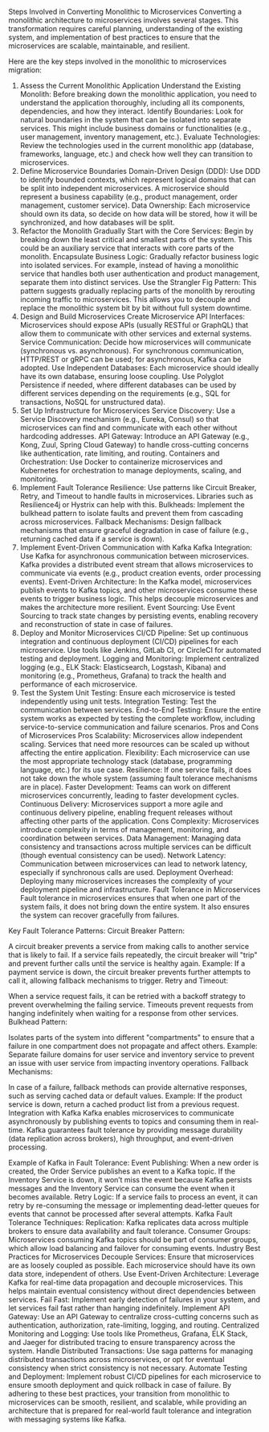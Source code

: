 Steps Involved in Converting Monolithic to Microservices
Converting a monolithic architecture to microservices involves several stages. This transformation requires careful planning, understanding of the existing system, and implementation of best practices to ensure that the microservices are scalable, maintainable, and resilient.

Here are the key steps involved in the monolithic to microservices migration:

1. Assess the Current Monolithic Application
Understand the Existing Monolith: Before breaking down the monolithic application, you need to understand the application thoroughly, including all its components, dependencies, and how they interact.
Identify Boundaries: Look for natural boundaries in the system that can be isolated into separate services. This might include business domains or functionalities (e.g., user management, inventory management, etc.).
Evaluate Technologies: Review the technologies used in the current monolithic app (database, frameworks, language, etc.) and check how well they can transition to microservices.
2. Define Microservice Boundaries
Domain-Driven Design (DDD): Use DDD to identify bounded contexts, which represent logical domains that can be split into independent microservices. A microservice should represent a business capability (e.g., product management, order management, customer service).
Data Ownership: Each microservice should own its data, so decide on how data will be stored, how it will be synchronized, and how databases will be split.
3. Refactor the Monolith Gradually
Start with the Core Services: Begin by breaking down the least critical and smallest parts of the system. This could be an auxiliary service that interacts with core parts of the monolith.
Encapsulate Business Logic: Gradually refactor business logic into isolated services. For example, instead of having a monolithic service that handles both user authentication and product management, separate them into distinct services.
Use the Strangler Fig Pattern: This pattern suggests gradually replacing parts of the monolith by rerouting incoming traffic to microservices. This allows you to decouple and replace the monolithic system bit by bit without full system downtime.
4. Design and Build Microservices
Create Microservice API Interfaces: Microservices should expose APIs (usually RESTful or GraphQL) that allow them to communicate with other services and external systems.
Service Communication: Decide how microservices will communicate (synchronous vs. asynchronous). For synchronous communication, HTTP/REST or gRPC can be used; for asynchronous, Kafka can be adopted.
Use Independent Databases: Each microservice should ideally have its own database, ensuring loose coupling. Use Polyglot Persistence if needed, where different databases can be used by different services depending on the requirements (e.g., SQL for transactions, NoSQL for unstructured data).
5. Set Up Infrastructure for Microservices
Service Discovery: Use a Service Discovery mechanism (e.g., Eureka, Consul) so that microservices can find and communicate with each other without hardcoding addresses.
API Gateway: Introduce an API Gateway (e.g., Kong, Zuul, Spring Cloud Gateway) to handle cross-cutting concerns like authentication, rate limiting, and routing.
Containers and Orchestration: Use Docker to containerize microservices and Kubernetes for orchestration to manage deployments, scaling, and monitoring.
6. Implement Fault Tolerance
Resilience: Use patterns like Circuit Breaker, Retry, and Timeout to handle faults in microservices. Libraries such as Resilience4j or Hystrix can help with this.
Bulkheads: Implement the bulkhead pattern to isolate faults and prevent them from cascading across microservices.
Fallback Mechanisms: Design fallback mechanisms that ensure graceful degradation in case of failure (e.g., returning cached data if a service is down).
7. Implement Event-Driven Communication with Kafka
Kafka Integration: Use Kafka for asynchronous communication between microservices. Kafka provides a distributed event stream that allows microservices to communicate via events (e.g., product creation events, order processing events).
Event-Driven Architecture: In the Kafka model, microservices publish events to Kafka topics, and other microservices consume these events to trigger business logic. This helps decouple microservices and makes the architecture more resilient.
Event Sourcing: Use Event Sourcing to track state changes by persisting events, enabling recovery and reconstruction of state in case of failures.
8. Deploy and Monitor Microservices
CI/CD Pipeline: Set up continuous integration and continuous deployment (CI/CD) pipelines for each microservice. Use tools like Jenkins, GitLab CI, or CircleCI for automated testing and deployment.
Logging and Monitoring: Implement centralized logging (e.g., ELK Stack: Elasticsearch, Logstash, Kibana) and monitoring (e.g., Prometheus, Grafana) to track the health and performance of each microservice.
9. Test the System
Unit Testing: Ensure each microservice is tested independently using unit tests.
Integration Testing: Test the communication between services.
End-to-End Testing: Ensure the entire system works as expected by testing the complete workflow, including service-to-service communication and failure scenarios.
Pros and Cons of Microservices
Pros
Scalability: Microservices allow independent scaling. Services that need more resources can be scaled up without affecting the entire application.
Flexibility: Each microservice can use the most appropriate technology stack (database, programming language, etc.) for its use case.
Resilience: If one service fails, it does not take down the whole system (assuming fault tolerance mechanisms are in place).
Faster Development: Teams can work on different microservices concurrently, leading to faster development cycles.
Continuous Delivery: Microservices support a more agile and continuous delivery pipeline, enabling frequent releases without affecting other parts of the application.
Cons
Complexity: Microservices introduce complexity in terms of management, monitoring, and coordination between services.
Data Management: Managing data consistency and transactions across multiple services can be difficult (though eventual consistency can be used).
Network Latency: Communication between microservices can lead to network latency, especially if synchronous calls are used.
Deployment Overhead: Deploying many microservices increases the complexity of your deployment pipeline and infrastructure.
Fault Tolerance in Microservices
Fault tolerance in microservices ensures that when one part of the system fails, it does not bring down the entire system. It also ensures the system can recover gracefully from failures.

Key Fault Tolerance Patterns:
Circuit Breaker Pattern:

A circuit breaker prevents a service from making calls to another service that is likely to fail. If a service fails repeatedly, the circuit breaker will "trip" and prevent further calls until the service is healthy again.
Example: If a payment service is down, the circuit breaker prevents further attempts to call it, allowing fallback mechanisms to trigger.
Retry and Timeout:

When a service request fails, it can be retried with a backoff strategy to prevent overwhelming the failing service.
Timeouts prevent requests from hanging indefinitely when waiting for a response from other services.
Bulkhead Pattern:

Isolates parts of the system into different "compartments" to ensure that a failure in one compartment does not propagate and affect others.
Example: Separate failure domains for user service and inventory service to prevent an issue with user service from impacting inventory operations.
Fallback Mechanisms:

In case of a failure, fallback methods can provide alternative responses, such as serving cached data or default values.
Example: If the product service is down, return a cached product list from a previous request.
Integration with Kafka
Kafka enables microservices to communicate asynchronously by publishing events to topics and consuming them in real-time. Kafka guarantees fault tolerance by providing message durability (data replication across brokers), high throughput, and event-driven processing.

Example of Kafka in Fault Tolerance:
Event Publishing: When a new order is created, the Order Service publishes an event to a Kafka topic. If the Inventory Service is down, it won’t miss the event because Kafka persists messages and the Inventory Service can consume the event when it becomes available.
Retry Logic: If a service fails to process an event, it can retry by re-consuming the message or implementing dead-letter queues for events that cannot be processed after several attempts.
Kafka Fault Tolerance Techniques:
Replication: Kafka replicates data across multiple brokers to ensure data availability and fault tolerance.
Consumer Groups: Microservices consuming Kafka topics should be part of consumer groups, which allow load balancing and failover for consuming events.
Industry Best Practices for Microservices
Decouple Services: Ensure that microservices are as loosely coupled as possible. Each microservice should have its own data store, independent of others.
Use Event-Driven Architecture: Leverage Kafka for real-time data propagation and decouple microservices. This helps maintain eventual consistency without direct dependencies between services.
Fail Fast: Implement early detection of failures in your system, and let services fail fast rather than hanging indefinitely.
Implement API Gateway: Use an API Gateway to centralize cross-cutting concerns such as authentication, authorization, rate-limiting, logging, and routing.
Centralized Monitoring and Logging: Use tools like Prometheus, Grafana, ELK Stack, and Jaeger for distributed tracing to ensure transparency across the system.
Handle Distributed Transactions: Use saga patterns for managing distributed transactions across microservices, or opt for eventual consistency when strict consistency is not necessary.
Automate Testing and Deployment: Implement robust CI/CD pipelines for each microservice to ensure smooth deployment and quick rollback in case of failure.
By adhering to these best practices, your transition from monolithic to microservices can be smooth, resilient, and scalable, while providing an architecture that is prepared for real-world fault tolerance and integration with messaging systems like Kafka.
